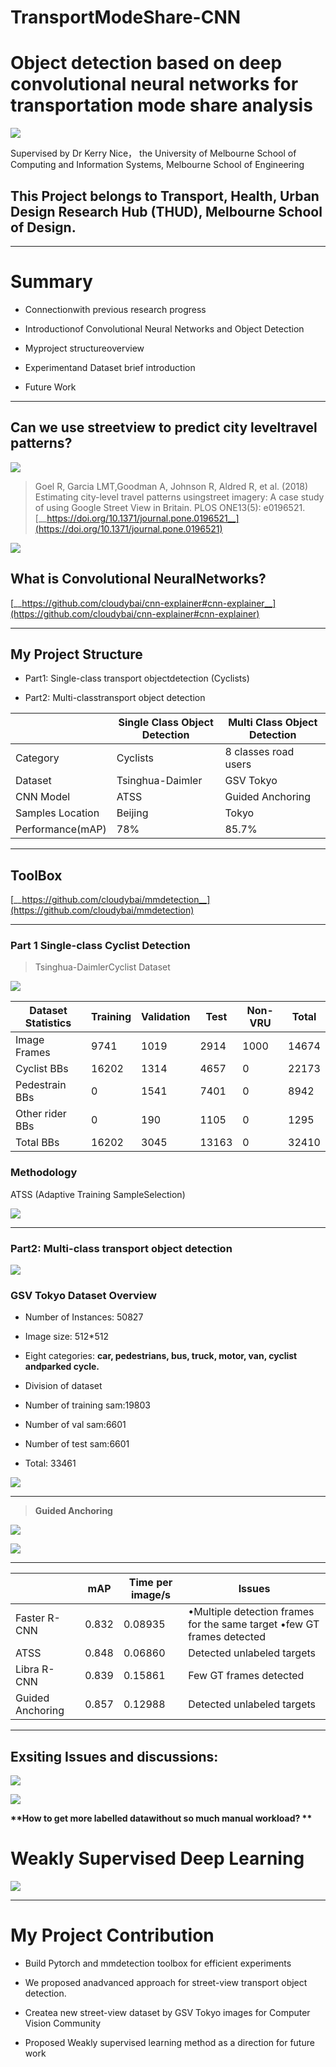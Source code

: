 # TransportModeShare-CNN
# Object detection based on deep convolutional neural networks for transportation mode share analysis
![](https://tcs.teambition.net/storage/111t15940627f4ff94eb138dc4e8b2058bb5?Signature=eyJhbGciOiJIUzI1NiIsInR5cCI6IkpXVCJ9.eyJBcHBJRCI6IjU5Mzc3MGZmODM5NjMyMDAyZTAzNThmMSIsIl9hcHBJZCI6IjU5Mzc3MGZmODM5NjMyMDAyZTAzNThmMSIsIl9vcmdhbml6YXRpb25JZCI6IjVkZGRmZjcxMzMwODBkMDAwMTZlODg2ZSIsImV4cCI6MTU5MDkzMDU4NywiaWF0IjoxNTkwMzI1Nzg3LCJyZXNvdXJjZSI6Ii9zdG9yYWdlLzExMXQxNTk0MDYyN2Y0ZmY5NGViMTM4ZGM0ZThiMjA1OGJiNSJ9.qiA2foyhIu472kdWkAhMRQTfPQePQ0Eu7situfLE9WY&download=image.png "")

Supervised by  Dr Kerry Nice， the University of Melbourne
School of Computing and Information Systems, Melbourne School of Engineering
## This Project belongs to Transport, Health, Urban Design Research Hub (THUD), Melbourne School of Design.
***

# Summary

- Connectionwith previous research progress

- Introductionof Convolutional Neural Networks and Object Detection

- Myproject structureoverview

- Experimentand Dataset brief introduction

- Future Work

***

## Can we use streetview to predict  city leveltravel patterns?

![](https://tcs.teambition.net/storage/111t688ba44e3506696a57c023890a2cb7b2?Signature=eyJhbGciOiJIUzI1NiIsInR5cCI6IkpXVCJ9.eyJBcHBJRCI6IjU5Mzc3MGZmODM5NjMyMDAyZTAzNThmMSIsIl9hcHBJZCI6IjU5Mzc3MGZmODM5NjMyMDAyZTAzNThmMSIsIl9vcmdhbml6YXRpb25JZCI6IjVkZGRmZjcxMzMwODBkMDAwMTZlODg2ZSIsImV4cCI6MTU5MDkzMDc3MCwiaWF0IjoxNTkwMzI1OTcwLCJyZXNvdXJjZSI6Ii9zdG9yYWdlLzExMXQ2ODhiYTQ0ZTM1MDY2OTZhNTdjMDIzODkwYTJjYjdiMiJ9.b65R9fz5c40KHRkTpFM_NFQMtVxt9ZxYWh2kEm8QEd8&download=image.png "")

> Goel R, Garcia LMT,Goodman A, Johnson R, Aldred R, et al. (2018) Estimating city-level travel patterns usingstreet imagery: A case study of using Google Street View in Britain. PLOS ONE13(5): e0196521. [__https://doi.org/10.1371/journal.pone.0196521__](https://doi.org/10.1371/journal.pone.0196521)

![](https://tcs.teambition.net/storage/111t723db6e2a19281d286334fbca8b3095f?Signature=eyJhbGciOiJIUzI1NiIsInR5cCI6IkpXVCJ9.eyJBcHBJRCI6IjU5Mzc3MGZmODM5NjMyMDAyZTAzNThmMSIsIl9hcHBJZCI6IjU5Mzc3MGZmODM5NjMyMDAyZTAzNThmMSIsIl9vcmdhbml6YXRpb25JZCI6IjVkZGRmZjcxMzMwODBkMDAwMTZlODg2ZSIsImV4cCI6MTU5MDkzMDgwMSwiaWF0IjoxNTkwMzI2MDAxLCJyZXNvdXJjZSI6Ii9zdG9yYWdlLzExMXQ3MjNkYjZlMmExOTI4MWQyODYzMzRmYmNhOGIzMDk1ZiJ9.dcVpMhUa4L3xYkDonk36n4mop00xAjDYBb8cBIBjR-I&download=image.png "")

## What is Convolutional NeuralNetworks?

[__https://github.com/cloudybai/cnn-explainer#cnn-explainer__](https://github.com/cloudybai/cnn-explainer#cnn-explainer)



***

## My Project Structure

- Part1:  Single-class transport objectdetection (Cyclists)

- Part2: Multi-classtransport object detection

|                       |   Single Class Object Detection   |   Multi Class Object Detection   |
| --------------------- | --------------------------------- | -------------------------------- |
|   Category            |   Cyclists                        |   8  classes road users          |
|   Dataset             |   Tsinghua-Daimler                |   GSV  Tokyo                     |
|   CNN  Model          |   ATSS                            |   Guided  Anchoring              |
|   Samples  Location   |   Beijing                         |   Tokyo                          |
|   Performance(mAP)    |   78%                             |   85.7%                          |



***

## ToolBox

[__https://github.com/cloudybai/mmdetection__](https://github.com/cloudybai/mmdetection)

***

### Part 1 Single-class Cyclist Detection

> Tsinghua-DaimlerCyclist Dataset

![](https://tcs.teambition.net/storage/111t8d0ffa89e172058911462adcf2ab6035?Signature=eyJhbGciOiJIUzI1NiIsInR5cCI6IkpXVCJ9.eyJBcHBJRCI6IjU5Mzc3MGZmODM5NjMyMDAyZTAzNThmMSIsIl9hcHBJZCI6IjU5Mzc3MGZmODM5NjMyMDAyZTAzNThmMSIsIl9vcmdhbml6YXRpb25JZCI6IjVkZGRmZjcxMzMwODBkMDAwMTZlODg2ZSIsImV4cCI6MTU5MDkzMTExNiwiaWF0IjoxNTkwMzI2MzE2LCJyZXNvdXJjZSI6Ii9zdG9yYWdlLzExMXQ4ZDBmZmE4OWUxNzIwNTg5MTE0NjJhZGNmMmFiNjAzNSJ9.1MqqbPVkRoWwgPaCdvKzfCYXsm6ah6E3e7px5xM0tds&download=image.png "")

|   Dataset  Statistics   |   Training   |   Validation   |   Test    |   Non-VRU   |   Total   |
| ----------------------- | ------------ | -------------- | --------- | ----------- | --------- |
|   Image  Frames         |   9741       |   1019         |   2914    |   1000      |   14674   |
|   Cyclist  BBs          |   16202      |   1314         |   4657    |   0         |   22173   |
|   Pedestrain  BBs       |   0          |   1541         |   7401    |   0         |   8942    |
|   Other  rider BBs      |   0          |   190          |   1105    |   0         |   1295    |
|   Total  BBs            |   16202      |   3045         |   13163   |   0         |   32410   |

### Methodology

ATSS (Adaptive Training SampleSelection)

![](https://tcs.teambition.net/storage/111tcb5fad2fda01e90d1801831e3a7a9977?Signature=eyJhbGciOiJIUzI1NiIsInR5cCI6IkpXVCJ9.eyJBcHBJRCI6IjU5Mzc3MGZmODM5NjMyMDAyZTAzNThmMSIsIl9hcHBJZCI6IjU5Mzc3MGZmODM5NjMyMDAyZTAzNThmMSIsIl9vcmdhbml6YXRpb25JZCI6IjVkZGRmZjcxMzMwODBkMDAwMTZlODg2ZSIsImV4cCI6MTU5MDkzMTE1MywiaWF0IjoxNTkwMzI2MzUzLCJyZXNvdXJjZSI6Ii9zdG9yYWdlLzExMXRjYjVmYWQyZmRhMDFlOTBkMTgwMTgzMWUzYTdhOTk3NyJ9.4OLBzvdQS7l0JIFAW0MxNBChKxYUa9WMpSIaanh37Dk&download=image.png "")

***

### Part2: Multi-class transport object detection

![](https://tcs.teambition.net/storage/111tcc23eb123de25ba5bca4f6bd62769497?Signature=eyJhbGciOiJIUzI1NiIsInR5cCI6IkpXVCJ9.eyJBcHBJRCI6IjU5Mzc3MGZmODM5NjMyMDAyZTAzNThmMSIsIl9hcHBJZCI6IjU5Mzc3MGZmODM5NjMyMDAyZTAzNThmMSIsIl9vcmdhbml6YXRpb25JZCI6IjVkZGRmZjcxMzMwODBkMDAwMTZlODg2ZSIsImV4cCI6MTU5MDkzMTE5MiwiaWF0IjoxNTkwMzI2MzkyLCJyZXNvdXJjZSI6Ii9zdG9yYWdlLzExMXRjYzIzZWIxMjNkZTI1YmE1YmNhNGY2YmQ2Mjc2OTQ5NyJ9.y7nn4gUOQ49IIpqd5Tta4yEP48FZP76v47cRtZ9G2SM&download=image.png "")

### GSV Tokyo Dataset Overview

- Number of Instances: 50827

- Image size: 512*512

- Eight categories: __car, pedestrians, bus, truck, motor, van, cyclist andparked cycle.__

- Division of dataset

- Number of training sam:19803

- Number of val sam:6601

- Number of test sam:6601

- Total: 33461

![](https://tcs.teambition.net/storage/111t8f1849b9eaa6f1c31d7d9923ad08cad9?Signature=eyJhbGciOiJIUzI1NiIsInR5cCI6IkpXVCJ9.eyJBcHBJRCI6IjU5Mzc3MGZmODM5NjMyMDAyZTAzNThmMSIsIl9hcHBJZCI6IjU5Mzc3MGZmODM5NjMyMDAyZTAzNThmMSIsIl9vcmdhbml6YXRpb25JZCI6IjVkZGRmZjcxMzMwODBkMDAwMTZlODg2ZSIsImV4cCI6MTU5MDkzMTI5OCwiaWF0IjoxNTkwMzI2NDk4LCJyZXNvdXJjZSI6Ii9zdG9yYWdlLzExMXQ4ZjE4NDliOWVhYTZmMWMzMWQ3ZDk5MjNhZDA4Y2FkOSJ9.EyCdW_PjgUq_g4VFBEBkM3OvfJfXBTC97LODXN-yXqY&download=image.png "")

***

> **Guided Anchoring**

![](https://tcs.teambition.net/storage/111te7ba0dfadc43934daefc7b430f8dccf4?Signature=eyJhbGciOiJIUzI1NiIsInR5cCI6IkpXVCJ9.eyJBcHBJRCI6IjU5Mzc3MGZmODM5NjMyMDAyZTAzNThmMSIsIl9hcHBJZCI6IjU5Mzc3MGZmODM5NjMyMDAyZTAzNThmMSIsIl9vcmdhbml6YXRpb25JZCI6IjVkZGRmZjcxMzMwODBkMDAwMTZlODg2ZSIsImV4cCI6MTU5MDkzMTMzNSwiaWF0IjoxNTkwMzI2NTM1LCJyZXNvdXJjZSI6Ii9zdG9yYWdlLzExMXRlN2JhMGRmYWRjNDM5MzRkYWVmYzdiNDMwZjhkY2NmNCJ9.9jnzToWvPy5fJI3QVCAHamIy13RNYx-I8ufEpqXN0x4&download=image.png "")

![](https://tcs.teambition.net/storage/111t2b95eff5b4dd96085ff502dab0d9c6ba?Signature=eyJhbGciOiJIUzI1NiIsInR5cCI6IkpXVCJ9.eyJBcHBJRCI6IjU5Mzc3MGZmODM5NjMyMDAyZTAzNThmMSIsIl9hcHBJZCI6IjU5Mzc3MGZmODM5NjMyMDAyZTAzNThmMSIsIl9vcmdhbml6YXRpb25JZCI6IjVkZGRmZjcxMzMwODBkMDAwMTZlODg2ZSIsImV4cCI6MTU5MDkzMTM1NCwiaWF0IjoxNTkwMzI2NTU0LCJyZXNvdXJjZSI6Ii9zdG9yYWdlLzExMXQyYjk1ZWZmNWI0ZGQ5NjA4NWZmNTAyZGFiMGQ5YzZiYSJ9.SLv2BnZ-ke5KP9kj-mwXHioRJwd_GNtOuoY8jaOlxHA&download=image.png "")

***

|                       |   mAP     |   Time per image/s   |   Issues                                                                     |
| --------------------- | --------- | -------------------- | ---------------------------------------------------------------------------- |
|   Faster R-CNN        |   0.832   |   0.08935            |   •Multiple detection frames for the  same target  •few GT frames detected   |
|   ATSS                |   0.848   |   0.06860            |   Detected unlabeled targets                                                 |
|   Libra R-CNN         |   0.839   |   0.15861            |   Few GT frames detected                                                     |
|   Guided  Anchoring   |   0.857   |   0.12988            |   Detected unlabeled targets                                                 |

***

## Exsiting Issues and discussions:

![](https://tcs.teambition.net/storage/111t76d7b876b6488d8a250fcf55f23b1458?Signature=eyJhbGciOiJIUzI1NiIsInR5cCI6IkpXVCJ9.eyJBcHBJRCI6IjU5Mzc3MGZmODM5NjMyMDAyZTAzNThmMSIsIl9hcHBJZCI6IjU5Mzc3MGZmODM5NjMyMDAyZTAzNThmMSIsIl9vcmdhbml6YXRpb25JZCI6IjVkZGRmZjcxMzMwODBkMDAwMTZlODg2ZSIsImV4cCI6MTU5MDkzMTQzNSwiaWF0IjoxNTkwMzI2NjM1LCJyZXNvdXJjZSI6Ii9zdG9yYWdlLzExMXQ3NmQ3Yjg3NmI2NDg4ZDhhMjUwZmNmNTVmMjNiMTQ1OCJ9._g9Y26ClSspwXtJOtEGjkKICkGBzcUhh8K8Nyde17k8&download=image.png "")



![](https://tcs.teambition.net/storage/111tb2b92298815f8d780a09f8ef9477aee1?Signature=eyJhbGciOiJIUzI1NiIsInR5cCI6IkpXVCJ9.eyJBcHBJRCI6IjU5Mzc3MGZmODM5NjMyMDAyZTAzNThmMSIsIl9hcHBJZCI6IjU5Mzc3MGZmODM5NjMyMDAyZTAzNThmMSIsIl9vcmdhbml6YXRpb25JZCI6IjVkZGRmZjcxMzMwODBkMDAwMTZlODg2ZSIsImV4cCI6MTU5MDkzMTUyMSwiaWF0IjoxNTkwMzI2NzIxLCJyZXNvdXJjZSI6Ii9zdG9yYWdlLzExMXRiMmI5MjI5ODgxNWY4ZDc4MGEwOWY4ZWY5NDc3YWVlMSJ9.pYTyc--dv2VXDFQ9WegJt_P5lkVNZlVBIfbSb27D1-4&download=image.png "")



__**How to get more labelled datawithout so much manual workload? **__

# Weakly Supervised Deep Learning

![](https://tcs.teambition.net/storage/111t762650f70e10b43f03201b21cf03da38?Signature=eyJhbGciOiJIUzI1NiIsInR5cCI6IkpXVCJ9.eyJBcHBJRCI6IjU5Mzc3MGZmODM5NjMyMDAyZTAzNThmMSIsIl9hcHBJZCI6IjU5Mzc3MGZmODM5NjMyMDAyZTAzNThmMSIsIl9vcmdhbml6YXRpb25JZCI6IjVkZGRmZjcxMzMwODBkMDAwMTZlODg2ZSIsImV4cCI6MTU5MDkzMTU2NCwiaWF0IjoxNTkwMzI2NzY0LCJyZXNvdXJjZSI6Ii9zdG9yYWdlLzExMXQ3NjI2NTBmNzBlMTBiNDNmMDMyMDFiMjFjZjAzZGEzOCJ9.sYOGymMryxSFWiwGmAt7a7jojMtzd35AopZ5U0SgWcg&download=image.png "")

***

# My Project Contribution

- Build Pytorch and mmdetection toolbox for efficient experiments

- We proposed anadvanced approach for street-view transport object detection.

- Createa new street-view dataset by GSV Tokyo images for Computer Vision Community

- Proposed Weakly supervised learning method as a direction for future work



